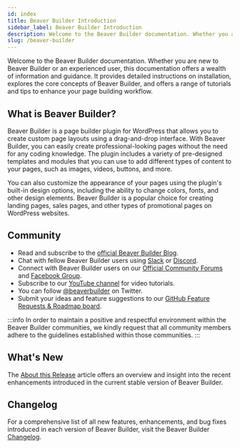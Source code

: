 ```yaml
---
id: index
title: Beaver Builder Introduction
sidebar_label: Beaver Builder Introduction
description: Welcome to the Beaver Builder documentation. Whether you are new to Beaver Builder or an experienced user, this documentation offers a wealth of information and guidance.
slug: /beaver-builder
---
```


<head>
  <body className="introduction-article" />
</head>

Welcome to the Beaver Builder documentation. Whether you are new to Beaver Builder or an experienced user, this documentation offers a wealth of information and guidance. It provides detailed instructions on installation, explores the core concepts of Beaver Builder, and offers a range of tutorials and tips to enhance your page building workflow.

## What is Beaver Builder?

Beaver Builder is a page builder plugin for WordPress that allows you to create custom page layouts using a drag-and-drop interface. With Beaver Builder, you can easily create professional-looking pages without the need for any coding knowledge. The plugin includes a variety of pre-designed templates and modules that you can use to add different types of content to your pages, such as images, videos, buttons, and more.

You can also customize the appearance of your pages using the plugin's built-in design options, including the ability to change colors, fonts, and other design elements. Beaver Builder is a popular choice for creating landing pages, sales pages, and other types of promotional pages on WordPress websites.
## Community

* Read and subscribe to the [official Beaver Builder Blog](https://www.wpbeaverbuilder.com/blog/).
* Chat with fellow Beaver Builder users using [Slack](https://www.wpbeaverbuilder.com/go/slack) or [Discord](https://www.wpbeaverbuilder.com/discord).
* Connect with Beaver Builder users on our [Official Community Forums](https://community.wpbeaverbuilder.com/) and [Facebook Group](https://www.facebook.com/groups/beaverbuilders/).
* Subscribe to our [YouTube channel](https://www.youtube.com/@BeaverBuilderWP) for video tutorials.
* You can follow [@beaverbuilder](https://twitter.com/beaverbuilder) on Twitter.
* Submit your ideas and feature suggestions to our [GitHub Feature Requests & Roadmap board](https://github.com/beaverbuilder/feature-requests/).

:::info
In order to maintain a positive and respectful environment within the Beaver Builder communities, we kindly request that all community members adhere to the guidelines established within those communities.
:::

## What's New

The [About this Release](about-this-release.md) article offers an overview and insight into the recent enhancements introduced in the current stable version of Beaver Builder.

## Changelog

For a comprehensive list of all new features, enhancements, and bug fixes introduced in each version of Beaver Builder, visit the Beaver Builder [Changelog](https://www.wpbeaverbuilder.com/change-logs/#change-logs-0).​

